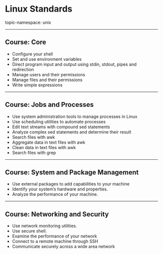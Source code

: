 # Linux Standards

topic-namespace: unix


---
## Course: Core

- Configure your shell
- Set and use environment variables
- Direct program input and output using stdin, stdout, pipes and redirection
- Manage users and their permissions
- Manage files and their permissions
- Write simple expressions


---
## Course: Jobs and Processes


- Use system administration tools to manage processes in Linux
- Use scheduling utilities to automate processes
- Edit text streams with compound sed statements
- Analyze complex sed statements and determine their result
- Search files with awk
- Aggregate data in text files with awk
- Clean data in text files with awk
- Search files with grep


---
## Course: System and Package Management


- Use external packages to add capabilities to your machine
- Identify your system’s hardware and properties.
- Analyze the performance of your machine.


---
## Course: Networking and Security


- Use network monitoring utilities.
- Use secure shell.
- Examine the performance of your network
- Connect to a remote machine through SSH
- Communicate securely across a wide area network
